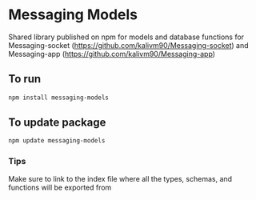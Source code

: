 # Messaging Models
Shared library published on npm for models and database functions for Messaging-socket (https://github.com/kalivm90/Messaging-socket) and Messaging-app (https://github.com/kalivm90/Messaging-app)

## To run
```bash
npm install messaging-models
```

## To update package
```bash
npm update messaging-models
```

### Tips
Make sure to link to the index file where all the types, schemas, and functions will be exported from


